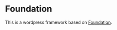 Foundation
==========

This is a wordpress framework based on [Foundation](http://foundation.zurb.com/).
